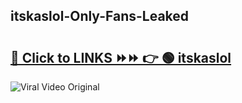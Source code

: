 
 ## itskaslol-Only-Fans-Leaked

# <h2><a href="https://clipsfans.com/itskaslol&ref=git">🔗 Click to LINKS ⏩⏩ 👉 🟢 itskaslol </a></h2>

<a href="https://clipsfans.com/itskaslol&ref=git" rel="nofollow" data-target="animated-image.originalLink"><img src="https://i.ibb.co.com/xMMVF88/686577567.gif" alt="Viral Video Original" style="max-width: 100%; display: inline-block;" data-target="animated-image.originalImage"></a>
